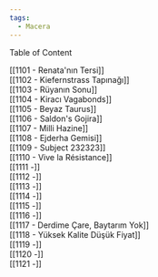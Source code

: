 ```yaml
---  
tags:  
  - Macera  
---  
```

  
Table of Content  
  
[[1101 - Renata'nın Tersi]]  
[[1102 - Kiefernstrass Tapınağı]]  
[[1103 - Rüyanın Sonu]]  
[[1104 - Kiracı Vagabonds]]  
[[1105 - Beyaz Taurus]]  
[[1106 - Saldon's Gojira]]  
[[1107 - Milli Hazine]]  
[[1108 - Ejderha Gemisi]]  
[[1109 - Subject 232323]]  
[[1110 - Vive la Résistance]]  
[[1111 -]]  
[[1112 -]]  
[[1113 -]]  
[[1114 -]]  
[[1115 -]]  
[[1116 -]]  
[[1117 - Derdime Çare, Baytarım Yok]]  
[[1118 - Yüksek Kalite Düşük Fiyat]]  
[[1119 -]]  
[[1120 -]]  
[[1121 -]]